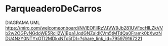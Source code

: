 # ParqueaderoDeCarros
DIAGRAMA UML
https://miro.com/welcomeonboard/NVlEOFlIRzVJVW9Jb281UVFxcHlLZkVVb2w2OGFvNGdoWE5Rcll2WlBpa1JqdGNZaldKVm5tMTdQa0Framk0bXwzNDU4NzY0NTYxOTI2MDkxNTc5fDI=?share_link_id=795979167221
